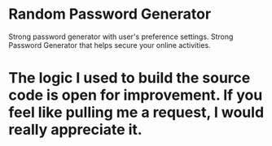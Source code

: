 # Random Password Generator
Strong password generator with user's preference settings. 
Strong Password Generator that helps secure your online activities.
 
# The logic I used to build the source code is open for improvement. If you feel like pulling me a request, I would really appreciate it.
